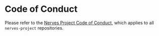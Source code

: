 # Code of Conduct

Please refer to the [Nerves Project Code of Conduct], which applies to all
`nerves-project` repositories.

[Nerves Project Code of Conduct]: https://github.com/nerves-project/nerves/blob/main/.github/CODE_OF_CONDUCT.md
